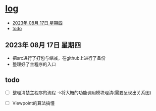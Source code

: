 # [log](https://github.com/shu1ong/gitblog/issues/24)

- [2023年 08月 17日 星期四](#2023年-08月-17日-星期四)
- [todo](#todo)



## 2023年 08月 17日 星期四

+ 把src进行了打包与缩减，在github上进行了备份
+ 整理好了主程序的入口

## todo
- [ ] 整理清楚主程序的流程 ->将大概的功能调用模块理清(需要呈现出关系图)
- [ ] Viewpoint的算法搞懂

